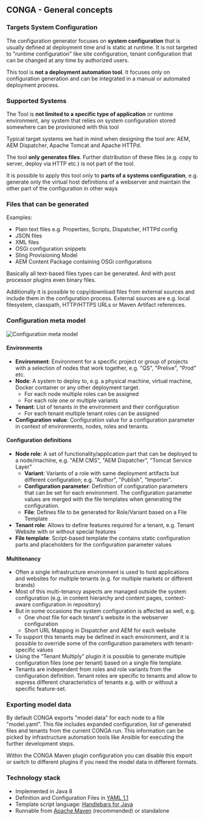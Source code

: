 ## CONGA - General concepts

### Targets System Configuration

The configuration generator focuses on **system configuration** that is usually defined at deployment time and is static at runtime. It is not targeted to "runtime configuration" like site configuration, tenant configuration that can be changed at any time by authorized users.

This tool is **not a deployment automation tool**. It focuses only on configuration generation and can be integrated in a manual or automated deployment process.


### Supported Systems

The Tool is **not limited to a specific type of application** or runtime environment, any system that relies on system configuration stored somewhere can be provisioned with this tool

Typical target systems we had in mind when designing the tool are: AEM, AEM Dispatcher, Apache Tomcat and Apache HTTPd.

The tool **only generates files**. Further distribution of these files (e.g. copy to server, deploy via HTTP etc.) is not part of the tool.

It is possible to apply this tool only to **parts of a systems configuration**, e.g. generate only the virtual host definitions of a webserver and maintain the other part of the configuration in other ways


### Files that can be generated

Examples:

* Plain text files e.g. Properties, Scripts, Dispatcher, HTTPd config
* JSON files
* XML files
* OSGi configuration snippets
* Sling Provisioning Model
* AEM Content Package containing OSGi configurations

Basically all text-based files types can be generated. And with post processor plugins even binary files.

Additionally it is possible to copy/download files from external sources and include them in the configuration process. External sources are e.g. local filesystem, classpath, HTTP/HTTPS URLs or Maven Artifact references.


### Configuration meta model

![Configuration meta model](images/configuration-meta-model.png)

#### Environments

* **Environment**: Environment for a specific project or group of projects with a selection of nodes that work together, e.g. "QS", "Prelive", "Prod" etc.
* **Node**: A system to deploy to, e.g. a physical machine, virtual machine, Docker container or any other deployment target.
    * For each node multiple roles can be assigned
    * For each role one or multiple variants
* **Tenant**: List of tenants in the environment and their configuration
    * For each tenant multiple tenant roles can be assigned
* **Configuration value**: Configuration value for a configuration parameter in context of environments, nodes, roles and tenants.

#### Configuration definitions

* **Node role**: A set of functionality/application part that can be deployed to a node/machine, e.g. "AEM CMS", "AEM Dispatcher", "Tomcat Service Layer"
    * **Variant**: Variants of a role with same deployment artifacts but different configuration; e.g. "Author", "Publish", "Importer".
    * **Configuration parameter**: Definition of configuration parameters that can be set for each environment. The configuration parameter values are merged with the file templates when generating the configuration.
    * **File**: Defines file to be generated for Role/Variant based on a File Template
* **Tenant role**: Allows to define features required for a tenant, e.g. Tenant Website with or without special features
* **File template**: Script-based template the contains static configuration parts and placeholders for the configuration parameter values

#### Multitenancy

* Often a single infrastructure environment is used to host applications and websites for multiple tenants (e.g. for multiple markets or different brands)
* Most of this multi-tenancy aspects are managed outside the system configuration (e.g. in content hierarchy and content pages, context-aware configuration in repository)
* But in some occasions the system configuration is affected as well, e.g.
    * One vhost file for each tenant's website in the webserver configuration
    * Short URL Mapping in Dispatcher and AEM for each website
* To support this tenants may be defined in each environment, and it is possible to override some of the configuration parameters with tenant-specific values
* Using the “Tenant Multiply” plugin it is possible to generate multiple configuration files (one per tenant) based on a single file template.
* Tenants are independent from roles and role variants from the configuration definition. Tenant roles are specific to tenants and allow to express different characteristics of tenants e.g. with or without a specific feature-set.


### Exporting model data

By default CONGA exports "model data" for each node to a file "model.yaml". This file includes expanded configuration, list of generated files and tenants from the current CONGA run. This information can be picked by infrastructure automation tools like Ansible for executing the further development steps.

Within the CONGA Maven plugin configuration you can disable this export or switch to different plugins if you need the model data in different formats.


### Technology stack

* Implemented in Java 8
* Definition and Configuration Files in [YAML 1.1](http://yaml.org/)
* Template script language: [Handlebars for Java](https://github.com/jknack/handlebars.java)
* Runnable from [Apache Maven](http://maven.apache.org/) (recommended) or standalone
